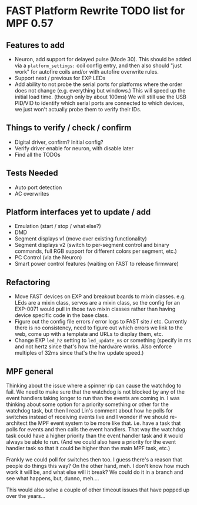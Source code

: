 # FAST Platform Rewrite TODO list for MPF 0.57

## Features to add

* Neuron, add support for delayed pulse (Mode 30). This should be added via a `platform_settings:` coil config entry, and then also should "just work" for autofire coils and/or with autofire overwrite rules.
* Support next / previous for EXP LEDs
* Add ability to not probe the serial ports for platforms where the order does not change (e.g. everything but windows.) This will speed up the initial load time. (though only by about 100ms) We will still use the USB PID/VID to identify which serial ports are connected to which devices, we just won't actually probe them to verify their IDs.

## Things to verify / check / confirm

* Digital driver, confirm? Initial config?
* Verify driver enable for neuron, with disable later
* Find all the TODOs

## Tests Needed

* Auto port detection
* AC overwrites

## Platform interfaces yet to update / add

* Emulation (start / stop / what else?)
* DMD
* Segment displays v1 (move over existing functionality)
* Segment displays v2 (switch to per-segment control and binary commands, full RGB support for different colors per segment, etc.)
* PC Control (via the Neuron)
* Smart power control features (waiting on FAST to release firmware)

## Refactoring

* Move FAST devices on EXP and breakout boards to mixin classes. e.g. LEds are a mixin class, servos are a mixin class, so the config for an EXP-0071 would pull in those two mixin classes rather than having device specific code in the base class.
* Figure out the config file errors / error logs to FAST site / etc. Currently there is no consistency, need to figure out which errors we link to the web, come up with a template and URLs to display them, etc.
* Change EXP `led_hz` setting to `led_update_ms` or something (specify in ms and not hertz since that's how the hardware works. Also enforce multiples of 32ms since that's the hw update speed.)

## MPF general

Thinking about the issue where a spinner rip can cause the watchdog to fail. We need to make sure that the watchdog is not blocked by any of the event handlers taking longer to run than the events are coming in. I was thinking about some option for a priority something or other for the watchdog task, but then I read Lin's comment about how he polls for switches instead of receiving events live and I wonder if we should re-architect the MPF event system to be more like that. i.e. have a task that polls for events and then calls the event handlers. That way the watchdog task could have a higher priority than the event handler task and it would always be able to run. (And we could also have a priority for the event handler task so that it could be higher than the main MPF task, etc.)

Frankly we could poll for switches then too. I guess there's a reason that people do things this way? On the other hand, meh. I don't know how much work it will be, and what else will it break? We could do it in a branch and see what happens, but, dunno, meh....

This would also solve a couple of other timeout issues that have popped up over the years...
